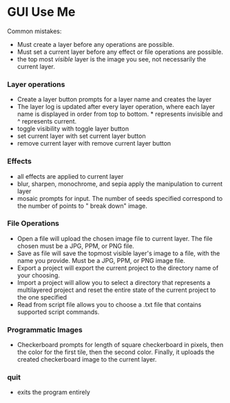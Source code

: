# GUI Use Me

Common mistakes:

- Must create a layer before any operations are possible.
- Must set a current layer before any effect or file operations are possible.
- the top most _visible_ layer is the image you see, not necessarily the current layer.

### Layer operations

- Create a layer button prompts for a layer name and creates the layer
- The layer log is updated after every layer operation, where each layer name is displayed in order
  from top to bottom. * represents invisible and ^ represents current.
- toggle visibility with toggle layer button
- set current layer with set current layer button
- remove current layer with remove current layer button

### Effects

- all effects are applied to current layer
- blur, sharpen, monochrome, and sepia apply the manipulation to current layer
- mosaic prompts for input. The number of seeds specified correspond to the number of points to "
  break down" image.

### File Operations

- Open a file will upload the chosen image file to current layer. The file chosen must be a JPG,
  PPM, or PNG file.
- Save as file will save the topmost visible layer's image to a file, with the name you provide.
  Must be a JPG, PPM, or PNG image file.
- Export a project will export the current project to the directory name of your choosing.
- Import a project will allow you to select a directory that represents a multilayered project and
  reset the entire state of the current project to the one specified
- Read from script file allows you to choose a .txt file that contains supported script commands.

### Programmatic Images

- Checkerboard prompts for length of square checkerboard in pixels, then the color for the first
  tile, then the second color. Finally, it uploads the created checkerboard image to the current
  layer.

### quit

- exits the program entirely

